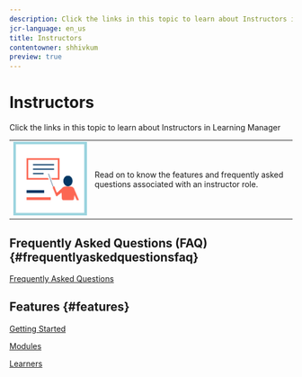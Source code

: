 ```yaml
---
description: Click the links in this topic to learn about Instructors in Learning Manager
jcr-language: en_us
title: Instructors
contentowner: shhivkum
preview: true
---
```



# Instructors

Click the links in this topic to learn about Instructors in Learning Manager

<table> 
 <tbody>
  <tr> 
   <td><img src="assets/instructoricon.jpg"></td> 
   <td><p>Read on to know the features and frequently asked questions associated with an instructor role.</p></td> 
  </tr> 
 </tbody>
</table>

## Frequently Asked Questions (FAQ) {#frequentlyaskedquestionsfaq}

[Frequently Asked Questions](instructors/frequently-asked-questions-for-instructors.md)

## Features {#features}

[Getting Started](instructors/feature-summary/getting-started.md)

[Modules](instructors/feature-summary/modules.md)

[Learners](instructors/feature-summary/learners.md)
